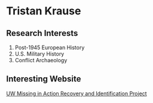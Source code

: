 # Tristan Krause

## Research Interests
1. Post-1945 European History
2. U.S. Military History
3. Conflict Archaeology 

## Interesting Website
[UW Missing in Action Recovery and Identification Project][UWMIARIP]






[UWMIARIP]: https://mia.biotech.wisc.edu/